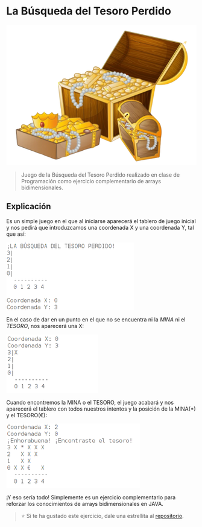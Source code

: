 # La Búsqueda del Tesoro Perdido
<img src="images/readme/tesoro.png" alt="Tesoro">

> Juego de la Búsqueda del Tesoro Perdido realizado en clase de Programación como ejercicio complementario de arrays bidimensionales.

## Explicación
Es un simple juego en el que al iniciarse aparecerá el tablero de juego inicial y nos pedirá que introduzcamos una coordenada X y una coordenada Y, tal que así:

<img src="images/readme/captura1.png" alt="Captura Inicial">

En el caso de dar en un punto en el que no se encuentra ni la *MINA* ni el *TESORO*, nos aparecerá una X:

<img src="images/readme/captura2.png" alt="Captura X">

Cuando encontremos la MINA o el TESORO, el juego acabará y nos aparecerá el tablero con todos nuestros intentos y la posición de la MINA(*) y el TESORO(€):

<img src="images/readme/captura3.png" alt="Captura Final">

¡Y eso sería todo! Simplemente es un ejercicio complementario para reforzar los conocimientos de arrays bidimensionales en JAVA.

> :star: Si te ha gustado este ejercicio, dale una estrellita al [repositorio](https://github.com/ismaelpacheco13/busqueda-tesoro).

